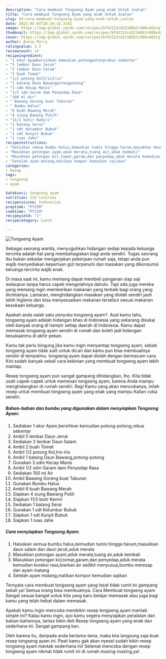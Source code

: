 ```yaml
---
description: "Cara membuat Tongseng Ayam yang enak Untuk Jualan"
title: "Cara membuat Tongseng Ayam yang enak Untuk Jualan"
slug: 93-cara-membuat-tongseng-ayam-yang-enak-untuk-jualan
date: 2021-05-03T18:16:14.314Z
image: https://img-global.cpcdn.com/recipes/bf42223cd22166b3/680x482cq70/tongseng-ayam-foto-resep-utama.jpg
thumbnail: https://img-global.cpcdn.com/recipes/bf42223cd22166b3/680x482cq70/tongseng-ayam-foto-resep-utama.jpg
cover: https://img-global.cpcdn.com/recipes/bf42223cd22166b3/680x482cq70/tongseng-ayam-foto-resep-utama.jpg
author: Annie Perry
ratingvalue: 3.3
reviewcount: 14
recipeingredient:
- "1 ekor Ayambersihkan kemudian potongpotongrebus sebentar"
- "5 lembar Daun Jeruk"
- "2 lembar Daun Salam"
- "2 buah Tomat"
- "1/2 potong KolIrisIris"
- "1 batang Daun Bawangpotongpotong"
- "3 sdm Kecap Manis"
- "1/2 sdm Garam dam Penyedap Rasa"
- "100 ml Air"
- " Bawang Goreng buat Taburan"
- " Bumbu Halus"
- "6 buah Bawang Merah"
- "4 siung Bawang Putih"
- "11/2 butir Kemiri"
- "1 batang Serai"
- "1 sdt Ketumbar Bubuk"
- "1 sdt Kunyit Bubuk"
- "1 ruas Jahe"
recipeinstructions:
- "Haluskan semua bumbu halus,kemudian tumis hingga harum,masukkan daun salam dan daun jeruk,aduk merata"
- "Masukkan potongan ayam,aduk merata,tuang air,aduk kembali"
- "Masukkan potongan kol,tomat,garam,dan penyedap,aduk merata kemudian koreksi rasa,biarkan air sedikit menyusup,bumbu meresap dan ayam matang"
- "Setelah ayam matang,matikan kompor kemudian sajikan"
categories:
- Resep
tags:
- tongseng
- ayam

katakunci: tongseng ayam 
nutrition: 133 calories
recipecuisine: Indonesian
preptime: "PT25M"
cooktime: "PT31M"
recipeyield: "1"
recipecategory: Lunch

---
```



![Tongseng Ayam](https://img-global.cpcdn.com/recipes/bf42223cd22166b3/680x482cq70/tongseng-ayam-foto-resep-utama.jpg)

Sebagai seorang wanita, menyuguhkan hidangan sedap kepada keluarga tercinta adalah hal yang membahagiakan bagi anda sendiri. Tugas seorang ibu bukan sekadar mengerjakan pekerjaan rumah saja, tetapi anda pun wajib menyediakan keperluan gizi terpenuhi dan masakan yang dikonsumsi keluarga tercinta wajib enak.

Di masa  saat ini, kamu memang dapat membeli panganan siap saji walaupun tanpa harus capek mengolahnya dahulu. Tapi ada juga mereka yang memang ingin memberikan makanan yang terbaik bagi orang yang dicintainya. Lantaran, menghidangkan masakan yang diolah sendiri jauh lebih higienis dan bisa menyesuaikan makanan tersebut sesuai makanan kesukaan keluarga. 



Apakah anda salah satu penyuka tongseng ayam?. Asal kamu tahu, tongseng ayam adalah hidangan khas di Indonesia yang sekarang disukai oleh banyak orang di hampir setiap daerah di Indonesia. Kamu dapat memasak tongseng ayam sendiri di rumah dan boleh jadi hidangan kesukaanmu di akhir pekan.

Kamu tak perlu bingung jika kamu ingin menyantap tongseng ayam, sebab tongseng ayam tidak sulit untuk dicari dan kamu pun bisa membuatnya sendiri di tempatmu. tongseng ayam dapat diolah dengan bermacam cara. Kini sudah banyak sekali cara kekinian yang membuat tongseng ayam lebih mantap.

Resep tongseng ayam pun sangat gampang dihidangkan, lho. Kita tidak usah capek-capek untuk memesan tongseng ayam, karena Anda mampu menghidangkan di rumah sendiri. Bagi Kamu yang akan mencobanya, inilah resep untuk membuat tongseng ayam yang enak yang mampu Kalian coba sendiri.

<!--inarticleads1-->

##### Bahan-bahan dan bumbu yang digunakan dalam menyiapkan Tongseng Ayam:

1. Sediakan 1 ekor Ayam,bersihkan kemudian potong-potong,rebus sebentar
1. Ambil 5 lembar Daun Jeruk
1. Sediakan 2 lembar Daun Salam
1. Ambil 2 buah Tomat
1. Ambil 1/2 potong Kol,Iris-Iris
1. Ambil 1 batang Daun Bawang,potong-potong
1. Gunakan 3 sdm Kecap Manis
1. Ambil 1/2 sdm Garam dam Penyedap Rasa
1. Sediakan 100 ml Air
1. Ambil  Bawang Goreng buat Taburan
1. Gunakan  Bumbu Halus
1. Ambil 6 buah Bawang Merah
1. Siapkan 4 siung Bawang Putih
1. Siapkan 11/2 butir Kemiri
1. Sediakan 1 batang Serai
1. Gunakan 1 sdt Ketumbar Bubuk
1. Siapkan 1 sdt Kunyit Bubuk
1. Siapkan 1 ruas Jahe




<!--inarticleads2-->

##### Cara menyiapkan Tongseng Ayam:

1. Haluskan semua bumbu halus,kemudian tumis hingga harum,masukkan daun salam dan daun jeruk,aduk merata
1. Masukkan potongan ayam,aduk merata,tuang air,aduk kembali
1. Masukkan potongan kol,tomat,garam,dan penyedap,aduk merata kemudian koreksi rasa,biarkan air sedikit menyusup,bumbu meresap dan ayam matang
1. Setelah ayam matang,matikan kompor kemudian sajikan




Ternyata cara membuat tongseng ayam yang lezat tidak rumit ini gampang sekali ya! Semua orang bisa membuatnya. Cara Membuat tongseng ayam Sangat sesuai banget untuk kita yang baru belajar memasak atau juga bagi kamu yang telah hebat dalam memasak.

Apakah kamu ingin mencoba membikin resep tongseng ayam mantab simple ini? Kalau kamu ingin, ayo kamu segera menyiapkan peralatan dan bahan-bahannya, lantas bikin deh Resep tongseng ayam yang enak dan sederhana ini. Sangat gampang kan. 

Oleh karena itu, daripada anda berlama-lama, maka kita langsung saja buat resep tongseng ayam ini. Pasti kamu gak akan nyesel sudah bikin resep tongseng ayam mantab sederhana ini! Selamat mencoba dengan resep tongseng ayam nikmat tidak rumit ini di rumah masing-masing,ya!.

